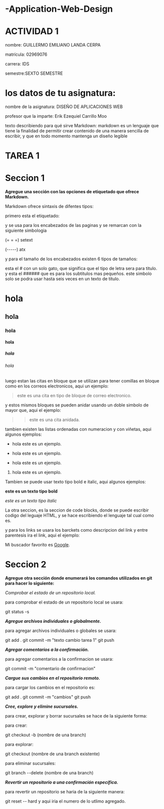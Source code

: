 ﻿# -Application-Web-Design

# ACTIVIDAD 1

nombre: GUILLERMO EMILIANO LANDA CERPA

matrícula: 02969076

carrera: IDS

semestre:SEXTO SEMESTRE

# los datos de tu asignatura:

nombre de la asignatura: DISEÑO DE APLICACIONES WEB

profesor que la imparte: Erik Ezequiel Carrillo Moo

texto describiendo para qué sirve Markdown: markdown es un lenguaje que tiene la finalidad de permitir crear contenido de una manera sencilla de escribir, y que en todo momento mantenga un diseño legible

# TAREA 1

# **Seccion 1** 

**Agregue una sección con las opciones de etiquetado que ofrece Markdown.**

Markdown ofrece sintaxis de difentes tipos:

primero esta el etiquetado: 

y se usa para los encabezados de las paginas y se remarcan con la siguiente simbologia 

(= = =) setext  

(-----) atx

y para el tamaño de los encabezados existen 6 tipos de tamaños:

esta el # con un solo gato, que significa que el tipo de letra sera para titulo.
y esta el ###### que es para los subtitulos mas pequeños.
este simbolo solo se podra usar hasta seis veces en un texto de titulo.

# hola
## hola
### hola
#### hola
##### hola
###### hola

luego estan las citas en bloque que se utilizan para tener comillas en bloque como en los correos electronicos, aqui un ejemplo:

> este es una cita en tipo de bloque de correo electronico.

y estos mismos bloques se pueden anidar usando un doble simbolo de mayor que, aqui el ejemplo:

>> este es una cita anidada.

tambien existen las listas ordenadas con numeracion y con viñetas, aqui algunos ejemplos:

* hola este es un ejemplo.
+ hola este es un ejemplo.
- hola este es un ejemplo.
1. hola este es un ejemplo.

Tambien se puede usar texto tipo bold e italic, aqui algunos ejemplos:

**este es un texto tipo bold**

*este es un texto tipo italic*

La otra seccion, es la seccion de code blocks, donde se puede escribir codigo del leguaje HTML, y se hace escribiendo el lenguaje tal cual como es.


<html>
      <head>
      </head>
    </html>


y para los links se usara los barckets como descripcion del link y entre parentesis ira el link, aqui el ejemplo:


Mi buscador favorito es [Google](https://Google.com).

# **Seccion 2**

**Agregue otra sección donde enumerará los comandos utilizados en git para hacer lo siguiente:**

*Comprobar el estado de un repositorio local.*

para comprobar el estado de un repositorio local se usara:

git status -s

***Agregue archivos individuales o globalmente.***

para agregar archivos individuales o globales se usara:

git add .
git commit -m "texto cambio tarea 1"
git push


***Agregar comentarios a la confirmación.***

para agregar comentarios a la confirmacion se usara:

git commit -m "comentario de confirmacion"

***Cargue sus cambios en el repositorio remoto.***

para cargar los cambios en el repositorio es:

git add .
git commit -m "cambios"
git push

***Cree, explore y elimine sucursales.***

para crear, explorar y borrar sucursales se hace de la siguiente forma:

para crear:

git checkout -b (nombre de una branch)


para explorar:

git checkout (nombre de una branch existente)

para eliminar sucursales:

git branch --delete (nombre de una branch)


***Revertir un repositorio a una confirmación específica.***

para revertir un repositorio se haria de la siguiente manera:

git reset -- hard y aqui iria el numero de lo utlimo agregado.
